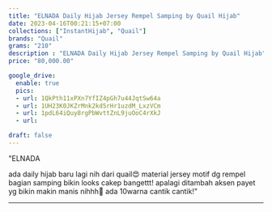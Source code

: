 ```yaml
---
title: "ELNADA Daily Hijab Jersey Rempel Samping by Quail Hijab"
date: 2023-04-16T00:21:15+07:00
collections: ["InstantHijab", "Quail"]
brands: "Quail"
grams: "210"
description : "ELNADA Daily Hijab Jersey Rempel Samping by Quail Hijab"
price: "80,000.00"

google_drive:
  enable: true
  pics:
  - url: 1QkPth11xPXn7YfIZ4pGh7u44JqtSw64a
  - url: 1UH23K0JKZrMnk2kd5rHr1uzdM_LxzVCm
  - url: 1pdL64iQuy8rgPbWvttZnL9juOoC4rXkJ
  - url: 

draft: false
---
```


"ELNADA 

ada daily hijab baru lagi nih dari quail😍 material jersey motif dg rempel bagian samping bikin looks cakep bangettt! apalagi ditambah aksen payet yg bikin makin manis nihhh🥰  ada 10warna cantik cantik!"

---    
  
